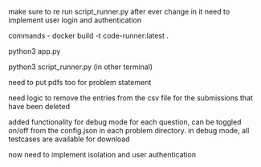 make sure to re run script_runner.py after ever change in it
need to implement user login and authentication

commands - 
docker build -t code-runner:latest .

python3 app.py

python3 script_runner.py (in other terminal)


need to put pdfs too for problem statement 

need logic to remove the entries from the csv file for the submissions that have been deleted

added functionality for debug mode for each question, can be toggled on/off from the config.json in each problem directory. in debug mode, all testcases are available for download

now need to implement isolation and user authentication
